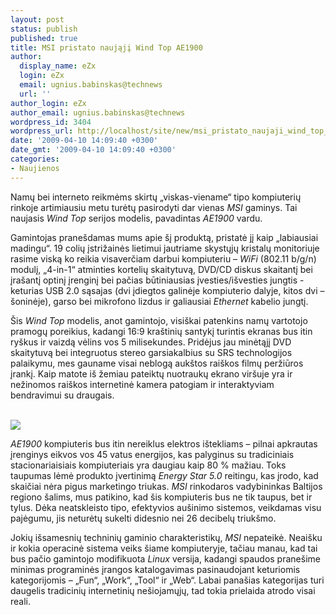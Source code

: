 ```yaml
---
layout: post
status: publish
published: true
title: MSI pristato naująjį Wind Top AE1900
author:
  display_name: eZx
  login: eZx
  email: ugnius.babinskas@technews
  url: ''
author_login: eZx
author_email: ugnius.babinskas@technews
wordpress_id: 3404
wordpress_url: http://localhost/site/new/msi_pristato_naujaji_wind_top_ae1900/
date: '2009-04-10 14:09:40 +0300'
date_gmt: '2009-04-10 14:09:40 +0300'
categories:
- Naujienos
---
```

<p>Namų bei interneto reikmėms skirtų „viskas-viename“ tipo kompiuterių rinkoje artimiausiu metu turėtų pasirodyti dar vienas <i>MSI</i> gaminys. Tai naujasis <i>Wind Top</i> serijos modelis, pavadintas <i>AE1900</i> vardu.</p>
<p>Gamintojas pranešdamas mums apie šį produktą, pristatė jį kaip „labiausiai madingu“. 19 colių įstrižainės lietimui jautriame skystųjų kristalų monitoriuje rasime viską ko reikia visaverčiam darbui kompiuteriu – <i>WiFi</i> (802.11 b/g/n) modulį, „4-in-1“ atminties kortelių skaitytuvą, DVD/CD diskus skaitantį bei įrašantį optinį įrenginį bei pačias būtiniausias įvesties/išvesties jungtis - keturias USB 2.0 sąsajas (dvi įdiegtos galinėje kompiuterio dalyje, kitos dvi – šoninėje), garso bei mikrofono lizdus ir galiausiai <i>Ethernet</i> kabelio jungtį. </p>
<p>Šis <i>Wind Top</i> modelis, anot gamintojo, visiškai patenkins namų vartotojo pramogų poreikius, kadangi 16:9 kraštinių santykį turintis ekranas bus itin ryškus ir vaizdą vėlins vos 5 milisekundes. Pridėjus jau minėtąjį DVD skaitytuvą bei integruotus stereo garsiakalbius su SRS technologijos palaikymu, mes gauname visai neblogą aukštos raiškos filmų peržiūros įrankį. Kaip matote iš žemiau pateiktų nuotraukų ekrano viršuje yra ir nežinomos raiškos internetinė kamera patogiam ir interaktyviam bendravimui su draugais. </p>
<p><a class="ns" href="http://ezx.technews.lt/images/Products/Wind_Top_AE1900_large.JPG"><br /><img src="http://ezx.technews.lt/images/Products/Wind_Top_AE1900_small.jpg" /><br /></a></p>
<p><i>AE1900</i> kompiuteris bus itin nereiklus elektros ištekliams – pilnai apkrautas įrenginys eikvos vos 45 vatus energijos, kas palyginus su tradiciniais stacionariaisiais kompiuteriais yra daugiau kaip 80 % mažiau. Toks taupumas lėmė produkto įvertinimą <i>Energy Star 5.0</i> reitingu, kas įrodo, kad skaičiai nėra pigus marketingo triukas. <i>MSI</i> rinkodaros vadybininkas Baltijos regiono šalims, mus patikino, kad šis kompiuteris bus ne tik taupus, bet ir tylus. Dėka neatskleisto tipo, efektyvios aušinimo sistemos, veikdamas visu pajėgumu, jis neturėtų sukelti didesnio nei 26 decibelų triukšmo. </p>
<p>Jokių išsamesnių techninių gaminio charakteristikų, <i>MSI</i> nepateikė. Neaišku ir kokia operacinė sistema veiks šiame kompiuteryje, tačiau manau, kad tai bus pačio gamintojo modifikuota <i>Linux</i> versija, kadangi spaudos pranešime minimas programinės įrangos katalogavimas pasinaudojant keturiomis kategorijomis – „Fun“, „Work“, „Tool“ ir „Web“. Labai panašias kategorijas turi daugelis tradicinių internetinių nešiojamųjų, tad tokia prielaida atrodo visai reali. </p>

